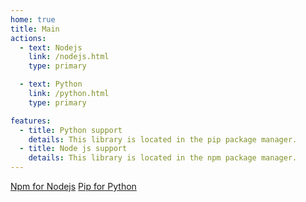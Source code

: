 ```yaml
---
home: true
title: Main
actions:
  - text: Nodejs
    link: /nodejs.html
    type: primary

  - text: Python
    link: /python.html
    type: primary

features:
  - title: Python support
    details: This library is located in the pip package manager.
  - title: Node js support
    details: This library is located in the npm package manager.
---
```

[Npm for Nodejs](https://www.npmjs.com/package/tg-bot-sender)
[Pip for Python](https://pypi.org/project/tg-bot-sender/)
